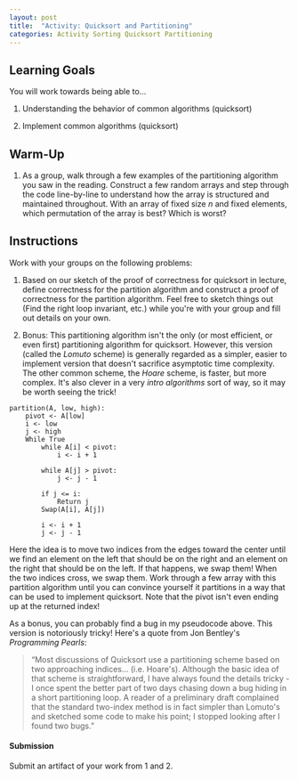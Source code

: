 ```yaml
---
layout: post
title:  "Activity: Quicksort and Partitioning"
categories: Activity Sorting Quicksort Partitioning
---
```


## Learning Goals

You will work towards being able to...

1. Understanding the behavior of common algorithms (quicksort)

2. Implement common algorithms (quicksort)

## Warm-Up

1. As a group, walk through a few examples of the partitioning algorithm you saw in the reading. Construct a few random arrays and step through the code line-by-line to understand how the array is structured and maintained throughout. With an array of fixed size $n$ and fixed elements, which permutation of the array is best? Which is worst?

## Instructions
Work with your groups on the following problems:

1. Based on our sketch of the proof of correctness for quicksort in lecture, define correctness for the partition algorithm and construct a proof of correctness for the partition algorithm. Feel free to sketch things out (Find the right loop invariant, etc.) while you're with your group and fill out details on your own.

2. Bonus: This partitioning algorithm isn't the only (or most efficient, or even first) partitioning algorithm for quicksort. However, this version (called the *Lomuto* scheme) is generally regarded as a simpler, easier to implement version that doesn't sacrifice asymptotic time complexity. The other common scheme, the *Hoare* scheme, is faster, but more complex. It's also clever in a very *intro algorithms* sort of way, so it may be worth seeing the trick!

```plaintext
partition(A, low, high):
    pivot <- A[low]
    i <- low
    j <- high
    While True
        while A[i] < pivot:
            i <- i + 1

        while A[j] > pivot:
            j <- j - 1
        
        if j <= i:
            Return j
        Swap(A[i], A[j])
        
        i <- i + 1
        j <- j - 1
```
Here the idea is to move two indices from the edges toward the center until we find an element on the left that should be on the right and an element on the right that should be on the left. If that happens, we swap them! When the two indices cross, we swap them. Work through a few array with this partition algorithm until you can convince yourself it partitions in a way that can be used to implement quicksort. Note that the pivot isn't even ending up at the returned index!

As a bonus, you can probably find a bug in my pseudocode above. This version is notoriously tricky! Here's a quote from Jon Bentley's *Programming Pearls*:
>“Most discussions of Quicksort use a partitioning scheme based on two approaching indices... (i.e. Hoare's). Although the basic idea of that scheme is straightforward, I have always found the details tricky - I once spent the better part of two days chasing down a bug hiding in a short partitioning loop. A reader of a preliminary draft complained that the standard two-index method is in fact simpler than Lomuto's and sketched some code to make his point; I stopped looking after I found two bugs.”

#### Submission
Submit an artifact of your work from 1 and 2.


